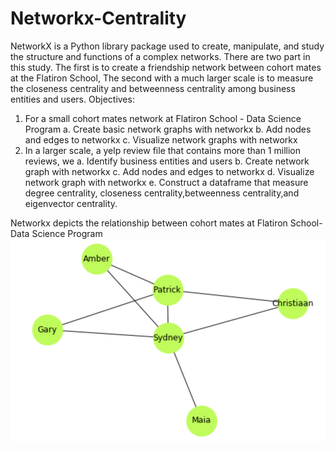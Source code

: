 # Networkx-Centrality
NetworkX is a Python library package used to create, manipulate, and study the structure and functions of a complex networks. There are two part in this study. The first is to create a friendship network between cohort mates at the Flatiron School, The second with a much larger scale is to measure the closeness centrality and betweenness centrality among business entities and users. 
Objectives:
  1. For a small cohort mates network at Flatiron School - Data Science Program
     a. Create basic network graphs with networkx
     b. Add nodes and edges to networkx 
     c. Visualize network graphs with networkx
  2. In a larger scale, a yelp review file that contains more than 1 million reviews, we
    a. Identify business entities and users
    b. Create network graph with networkx
    c. Add nodes and edges to networkx
    d. Visualize network graph with networkx
    e. Construct a dataframe that measure degree centrality, closeness centrality,betweenness centrality,and eigenvector              centrality.
    
 Networkx depicts the relationship between cohort mates at Flatiron School- Data Science Program
 ![](images/Cohort_Mates_Relationship.png)

 
    
